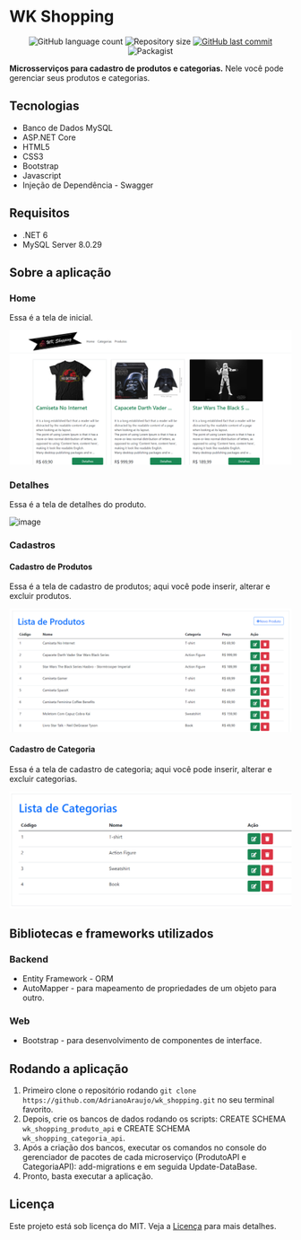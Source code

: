 # WK Shopping
<p align="center">
  <img alt="GitHub language count" src="https://img.shields.io/github/languages/count/AdrianoAraujo/wk_shopping">

  <img alt="Repository size" src="https://img.shields.io/github/repo-size/AdrianoAraujo/wk_shopping">
  
  <a href="https://github.com/AdrianoAraujo/wk_shopping/commits/master">
    <img alt="GitHub last commit" src="https://img.shields.io/github/last-commit/AdrianoAraujo/wk_shopping">
  </a>

  <img alt="Packagist" src="https://img.shields.io/badge/License-MIT-green.svg">
</p>

**Microsserviços para cadastro de produtos e categorias.**
Nele você pode gerenciar seus produtos e categorias.

## Tecnologias
- Banco de Dados MySQL
- ASP.NET Core 
- HTML5
- CSS3
- Bootstrap
- Javascript
- Injeção de Dependência - Swagger

## Requisitos
- .NET 6
- MySQL Server 8.0.29

## Sobre a aplicação
### Home
Essa é a tela de inicial.

![image](https://github.com/AdrianoAraujo/wk_shopping/blob/main/WK_Shopping_Imagens/Home.png?raw=true)

### Detalhes
Essa é a tela de detalhes do produto.

![image](https://user-images.githubusercontent.com/41703972/80524330-cf3ff980-8965-11ea-8000-2e4466110ae9.png)

### Cadastros
#### Cadastro de Produtos
Essa é a tela de cadastro de produtos; aqui você pode inserir, alterar e excluir produtos.

![image](https://github.com/AdrianoAraujo/wk_shopping/blob/main/WK_Shopping_Imagens/Lista%20de%20Produtos.png?raw=true)

#### Cadastro de Categoria
Essa é a tela de cadastro de categoria; aqui você pode inserir, alterar e excluir categorias.

![image](https://github.com/AdrianoAraujo/wk_shopping/blob/main/WK_Shopping_Imagens/Lista%20de%20Categorias.png?raw=true)

## Bibliotecas e frameworks utilizados
### Backend
- Entity Framework - ORM
- AutoMapper - para mapeamento de propriedades de um objeto para outro.

### Web
- Bootstrap - para desenvolvimento de componentes de interface.

## Rodando a aplicação
1. Primeiro clone o repositório rodando `git clone https://github.com/AdrianoAraujo/wk_shopping.git` no seu terminal favorito.
2. Depois, crie os bancos de dados rodando os scripts: CREATE SCHEMA `wk_shopping_produto_api` e CREATE SCHEMA `wk_shopping_categoria_api`.
3. Após a criação dos bancos, executar os comandos no console do gerenciador de pacotes de cada microserviço (ProdutoAPI e CategoriaAPI): add-migrations e em seguida Update-DataBase.
4. Pronto, basta executar a aplicação.

## Licença
Este projeto está sob licença do MIT. Veja a [Licença](https://github.com/AdrianoAraujo/wk_shopping/blob/master/LICENSE) para mais detalhes.
